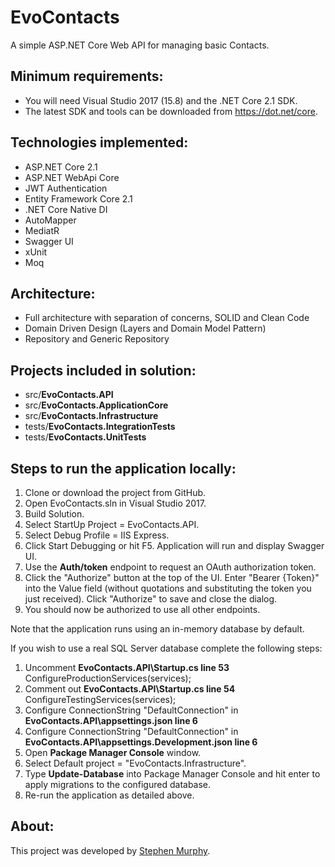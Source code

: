 # EvoContacts

A simple ASP.NET Core Web API for managing basic Contacts.

## Minimum requirements:

- You will need Visual Studio 2017 (15.8) and the .NET Core 2.1 SDK.
- The latest SDK and tools can be downloaded from https://dot.net/core.

## Technologies implemented:

- ASP.NET Core 2.1
- ASP.NET WebApi Core
- JWT Authentication
- Entity Framework Core 2.1
- .NET Core Native DI
- AutoMapper
- MediatR
- Swagger UI
- xUnit
- Moq

## Architecture:

- Full architecture with separation of concerns, SOLID and Clean Code
- Domain Driven Design (Layers and Domain Model Pattern)
- Repository and Generic Repository

## Projects included in solution:

- src/**EvoContacts.API**
- src/**EvoContacts.ApplicationCore**
- src/**EvoContacts.Infrastructure**
- tests/**EvoContacts.IntegrationTests**
- tests/**EvoContacts.UnitTests**

## Steps to run the application locally:

1. Clone or download the project from GitHub.
2. Open EvoContacts.sln in Visual Studio 2017.
3. Build Solution.
4. Select StartUp Project = EvoContacts.API.
5. Select Debug Profile = IIS Express.
6. Click Start Debugging or hit F5. Application will run and display Swagger UI.
7. Use the **Auth/token** endpoint to request an OAuth authorization token.
8. Click the "Authorize" button at the top of the UI. Enter "Bearer {Token}" into the Value field (without quotations and substituting the token you just received). Click "Authorize" to save and close the dialog.
9. You should now be authorized to use all other endpoints.

Note that the application runs using an in-memory database by default. 

If you wish to use a real SQL Server database complete the following steps:

1. Uncomment **EvoContacts.API\Startup.cs line 53** ConfigureProductionServices(services);
2. Comment out **EvoContacts.API\Startup.cs line 54** ConfigureTestingServices(services);
3. Configure ConnectionString "DefaultConnection" in **EvoContacts.API\appsettings.json line 6**
4. Configure ConnectionString "DefaultConnection" in **EvoContacts.API\appsettings.Development.json line 6**
5. Open **Package Manager Console** window.
6. Select Default project = "EvoContacts.Infrastructure".
7. Type **Update-Database** into Package Manager Console and hit enter to apply migrations to the configured database.
8. Re-run the application as detailed above.

## About:

This project was developed by [Stephen Murphy](https://www.linkedin.com/in/stephen-murphy-63074816b).
